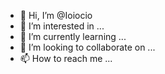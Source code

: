 - 👋 Hi, I’m @Ioiocio
- 👀 I’m interested in ...
- 🌱 I’m currently learning ...
- 💞️ I’m looking to collaborate on ...
- 📫 How to reach me ...

<!---
Ioiocio/Ioiocio is a ✨ special ✨ repository because its `README.md` (this file) appears on your GitHub profile.
You can click the Preview link to take a look at your changes.
--->
